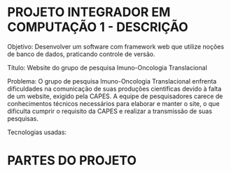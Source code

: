 # PROJETO INTEGRADOR EM COMPUTAÇÃO 1 - DESCRIÇÃO

Objetivo: Desenvolver um software com framework web que utilize noções de banco de dados, praticando controle de versão.

Título: Website do grupo de pesquisa Imuno-Oncologia Translacional 

Problema: O grupo de pesquisa Imuno-Oncologia Translacional enfrenta dificuldades na comunicação de suas produções científicas devido à falta de um website, exigido pela CAPES. A equipe de pesquisadores carece de conhecimentos técnicos necessários para elaborar e manter o site, o que dificulta cumprir o requisito da CAPES e realizar a transmissão de suas pesquisas.

Tecnologias usadas: 

# PARTES DO PROJETO

